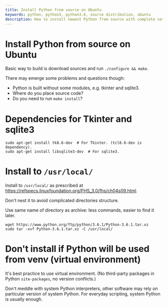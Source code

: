 ```yaml
---
title: Install Python from source on Ubuntu
keywords: python, python3, python3.6, source distribution, ubuntu
description: How to install newest Python from source with complete set of dependencies.
---
```


# Install Python from source on Ubuntu

Basic way to build is download sources and run `./configure && make`.

There may emerge some problems and questions though:

- Python is built without some modules, e.g. tkinter and sqlite3.
- Where do you place source code?
- Do you need to run `make install`?

# Dependencies for Tkinter and sqlite3

```
sudo apt-get install tk8.6-dev  # For Tkinter. (tcl8.6-dev is dependency).
sudo apt-get install libsqlite3-dev  # For sqlite3.
```

# Install to `/usr/local/`

Install to `/usr/local/` as prescribed at https://refspecs.linuxfoundation.org/FHS_3.0/fhs/ch04s09.html.

Don't nest it to avoid complicated directories structure.

Use same name of directory as archive: less commands, easier to find it later.

```
wget https://www.python.org/ftp/python/3.6.1/Python-3.6.1.tar.xz
sudo tar -xvf Python-3.6.1.tar.xz -C /usr/local/
```

# Don't install if Python will be used from venv (virtual environment)

It's best practice to use virtual environment. (No third-party packages in Python `site-packages`, no version conflicts.)

Don't meddle with system Python interpreters, other software may rely on particular version of system Python. For everyday scripting, system Python is usually enough.
